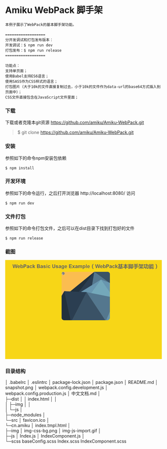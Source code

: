 # Amiku WebPack 脚手架

```
本例子展示了WebPack的基本脚手架功能。

==================
分开发调试和打包发布版本：
开发调试：$ npm run dev
打包发布：$ npm run release
==================

功能点：
支持单页面；
使用Babel支持ES6语言；
使用SASS作为CSS样式的语言；
打包图片（大于10k的文件直接复制过去，小于10k的文件作为data-url的base64方式插入到页面中）；
CSS文件直接包含在JavaScript文件里面；

```

### 下载

下载或者克隆本git资源 https://github.com/amiku/Amiku-WebPack.git

> $ git clone https://github.com/amiku/Amiku-WebPack.git
>

### 安装

参照如下的命令npm安装包依赖

```
$ npm install
```

### 开发环境

参照如下的命令运行，之后打开浏览器 http://localhost:8080/ 访问

```
$ npm run dev
```

### 文件打包

参照如下的命令打包文件，之后可以在dist目录下找到打包好的文件

```
$ npm run release
```

### 截图
![](snapshot.png)


### 目录结构
│  .babelrc
│  .eslintrc
│  package-lock.json
│  package.json
│  README.md
│  snapshot.png
│  webpack.config.development.js
│  webpack.config.production.js
│  中文文档.md
│  
├─dist
│  │  index.html
│  │  
│  ├─img
│  │      
│  └─js
│          
├─node_modules
│                  
└─src
    │  favicon.ico
    │  
    └─cn.amiku
        │  index.tmpl.html
        │  
        ├─img
        │      img-css-bg.png
        │      img-js-import.gif
        │      
        ├─js
        │      Index.js
        │      IndexComponent.js
        │      
        └─scss
                baseConfig.scss
                Index.scss
                IndexComponent.scss
                
